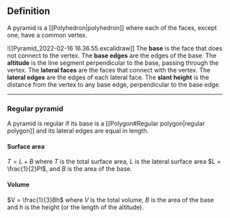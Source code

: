 ## Definition
A pyramid is a [[Polyhedron|polyhedron]] where each of the faces, except one, have a common vertex.

![[Pyramid_2022-02-16 16.36.55.excalidraw]]
The **base** is the face that does not connect to the vertex.
The **base edges** are the edges of the base.
The **altitude** is the line segment perpendicular to the base, passing through the vertex.
The **lateral faces** are the faces that connect with the vertex.
The **lateral edges** are the edges of each lateral face.
The **slant height** is the distance from the vertex to any base edge, perpendicular to the base edge.


---
### Regular pyramid
A pyramid is regular if its base is a [[Polygon#Regular polygon|regular polygon]] and its lateral edges are equal in length.

#### Surface area
$T = L + B$
where $T$ is the total surface area, $L$ is the lateral surface area $L = \frac{1}{2}Pl$, and $B$ is the area of the base.

#### Volume
$V = \frac{1}{3}Bh$
where $V$ is the total volume, $B$ is the area of the base and $h$ is the height (or the length of the altitude).